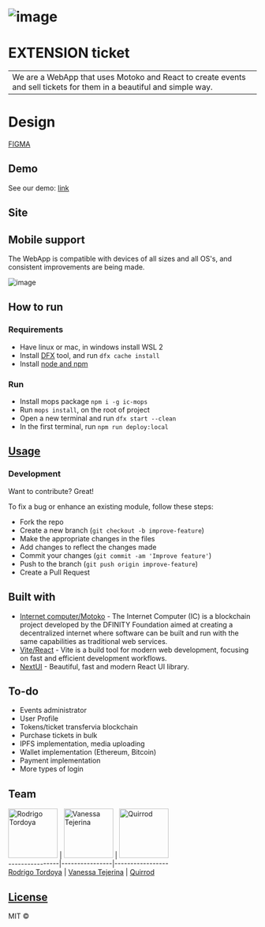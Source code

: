 # ![image](https://github.com/ExtensoIn/ExtensionTicket/assets/60782043/a6f02593-bfc5-43c4-a14c-8e28c9bb9d79)

# EXTENSION ticket
<table>
<tr>
<td>
  We are a WebApp that uses Motoko and React to create events and sell tickets for them in a beautiful and simple way.
</td>
</tr>
</table>

# Design
[FIGMA](https://www.figma.com/file/pITCojMi2PZ8r7aiOMKuun/ExtensionTicket?type=design&node-id=0%3A1&mode=design&t=SWDlqINRuWYbpgft-1)

## Demo
See our demo: [link](https://pr27f-vqaaa-aaaan-qmhqa-cai.icp0.io)

## Site

## Mobile support
The WebApp is compatible with devices of all sizes and all OS's, and consistent improvements are being made.

![image](https://github.com/ExtensoIn/ExtensionTicket/assets/60782043/73d418f5-38c6-4331-87b3-5d115e0c65ef)

## How to run
### Requirements
- Have linux or mac, in windows install WSL 2
- Install [DFX](https://internetcomputer.org/docs/current/developer-docs/getting-started/install/#using-the-dfx-version-manager) tool, and run ```dfx cache install```
- Install [node and npm](https://nodejs.org/en/download/)
### Run
- Install mops package ```npm i -g ic-mops```
- Run ```mops install```, on the root of project
- Open a new terminal and run ```dfx start --clean```
- In the first terminal, run ```npm run deploy:local```



## [Usage](https://github.com/ExtensoIn/ExtensionTicket/) 

### Development
Want to contribute? Great!

To fix a bug or enhance an existing module, follow these steps:

- Fork the repo
- Create a new branch (`git checkout -b improve-feature`)
- Make the appropriate changes in the files
- Add changes to reflect the changes made
- Commit your changes (`git commit -am 'Improve feature'`)
- Push to the branch (`git push origin improve-feature`)
- Create a Pull Request 


## Built with 

- [Internet computer/Motoko](https://internetcomputer.org/docs/current/motoko/main/motoko) - The Internet Computer (IC) is a blockchain project developed by the DFINITY Foundation aimed at creating a decentralized internet where software can be built and run with the same capabilities as traditional web services.
- [Vite/React](https://vitejs.dev/) - Vite is a build tool for modern web development, focusing on fast and efficient development workflows.
- [NextUI](https://nextui.org/) - Beautiful, fast and modern React UI library.


## To-do
- Events administrator
- User Profile
- Tokens/ticket transfervia blockchain
- Purchase tickets in bulk
- IPFS implementation, media uploading
- Wallet implementation (Ethereum, Bitcoin)
- Payment implementation
- More types of login



## Team

<img src="https://github.com/ExtensoIn/ExtensionTicket/assets/60782043/fdd5caca-eb32-42fb-8117-8d01a2f31ec3" alt="Rodrigo Tordoya" style="width:100px;">  |
<img src="https://github.com/ExtensoIn/ExtensionTicket/assets/60782043/52f5b9a4-0071-428c-80e3-438032f3b11c" alt="Vanessa Tejerina" style="width:100px;">  | 
<img src="https://github.com/ExtensoIn/ExtensionTicket/assets/60782043/dba15df3-5e92-49be-a136-97da3dad95ee" alt="Quirrod" style="width:100px;">
<br/>
----------------|----------------|-----------------
<br/>
[Rodrigo Tordoya](https://github.com/LaBalaElmo)  | [Vanessa Tejerina](https://github.com/darkv314) | [Quirrod](https://github.com/Quirrod) 

## [License](https://github.com/iharsh234/WebApp/blob/master/LICENSE.md)

MIT © 




